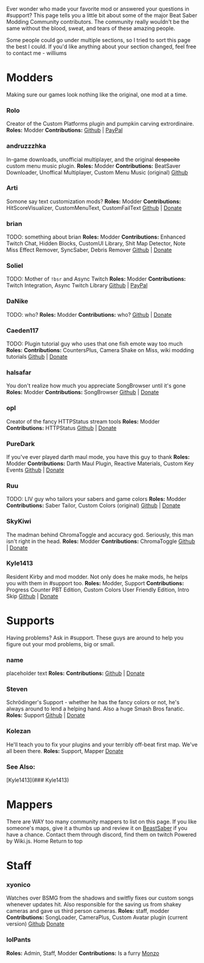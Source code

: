 <!-- TITLE: Donate -->
<!-- SUBTITLE: Headpats are nice but they can't buy ramen -->

Ever wonder who made your favorite mod or answered your questions in #support? This page tells you a little bit about some of the major Beat Saber Modding Community contributors. The community really wouldn't be the same without the blood, sweat, and tears of these amazing people.

Some people could go under multiple sections, so I tried to sort this page the best I could. If you'd like anything about your section changed, feel free to contact me - williums



# Modders
Making sure our games look nothing like the original, one mod at a time.

### Rolo
Creator of the Custom Platforms plugin and pumpkin carving extrordinaire.
**Roles:** Modder
**Contributions:**
[Github](https://github.com/rolopogo) | [PayPal](https://www.paypal.me/RobynLovett)

### andruzzzhka
In-game downloads, unofficial multiplayer, and the original ~~despacito~~ custom menu music plugin.
**Roles:** Modder
**Contributions:** BeatSaver Downloader, Unoffical Multiplayer, Custom Menu Music (original)
[Github](https://github.com/andruzzzhka)

### Arti
Somone say text customization mods?
**Roles:** Modder
**Contributions:** HitScoreVisualizer, CustomMenuText, CustomFailText
[Github](https://github.com/artemiswkearney) | [Donate]()

### brian
TODO: something about brian
**Roles:** Modder
**Contributions:** Enhanced Twitch Chat, Hidden Blocks, CustomUI Library, Shit Map Detector, Note Miss Effect Remover, SyncSaber, Debris Remover
[Github](https://github.com/brian91292) | [Donate]()


### Soliel
TODO: Mother of `!bsr` and Async Twitch
**Roles:** Modder
**Contributions:** Twitch Integration, Async Twitch Library
[Github](https://github.com/soliel) | [PayPal](https://streamlabs.com/soliela)


### DaNike
TODO: who?
**Roles:** Modder
**Contributions:** who?
[Github]() | [Donate]()

### Caeden117
TODO: Plugin tutorial guy who uses that one fish emote way too much
**Roles:**
**Contributions:** CountersPlus, Camera Shake on Miss, wiki modding tutorials
[Github](https://github.com/caeden117) | [Donate]()

### halsafar
You don't realize how much you appreciate SongBrowser until it's gone
**Roles:** Modder
**Contributions:** SongBrowser
[Github](https://github.com/halsafar) | [Donate]()

### opl
Creator of the fancy HTTPStatus stream tools
**Roles:** Modder
**Contributions:** HTTPStatus
[Github](https://github.com/opl-) | [Donate]()

### PureDark
If you've ever played darth maul mode, you have this guy to thank
**Roles:** Modder
**Contributions:** Darth Maul Plugin, Reactive Materials, Custom Key Events
[Github](https://github.com/PureDark) | [Donate]()

### Ruu
TODO: LIV guy who tailors your sabers and game colors
**Roles:** Modder
**Contributions:** Saber Tailor, Custom Colors (original)
[Github](https://github.com/SteffanDonal) | [Donate]()

### SkyKiwi
The madman behind ChromaToggle and accuracy god. Seriously, this man isn't right in the head.
**Roles:** Modder
**Contributions:** ChromaToggle
[Github](https://github.com/BinaryElement) | [Donate](https://streamlabs.com/SkyKiwiTV)

### Kyle1413
Resident Kirby and mod modder. Not only does he make mods, he helps you with them in #support too.
**Roles:** Modder, Support
**Contributions:** Progress Counter PBT Edition, Custom Colors User Friendly Edition, Intro Skip
[Github]() | [Donate]()

# Supports

Having problems? Ask in #support. These guys are around to help you figure out your mod problems, big or small.

### name
placeholder text
**Roles:**
**Contributions:**
[Github]() | [Donate]()

### Steven
Schrödinger's Support - whether he has the fancy colors or not, he's always around to lend a helping hand. Also a huge Smash Bros fanatic.
**Roles:** Support
[Github]() | [Donate]()

### Kolezan
He'll teach you to fix your plugins and your terribly off-beat first map. We've all been there.
**Roles:** Support, Mapper
[Donate]()

### See Also:
[Kyle1413](### Kyle1413)

# Mappers
There are WAY too many community mappers to list on this page. If you like someone's maps, give it a thumbs up and review it on [BeastSaber](https://bsaber.com) if you have a chance. Contact them through discord, find them on twitch
Powered by Wiki.js.
Home
Return to top

# Staff

### xyonico
Watches over BSMG from the shadows and switfly fixes our custom songs whenever updates hit. Also responsible for the saving us from shakey cameras and gave us third person cameras.
**Roles:** staff, modder​
**Contributions:** SongLoader, CameraPlus, Custom Avatar plugin (current version)
[Github](https://github.com/xyonico/) [Donate](https://www.paypal.com/cgi-bin/webscr?cmd=_s-xclick&hosted_button_id=RRQ2MBEEEW63A)

### lolPants
**Roles:** Admin, Staff, Modder
**Contributions:** Is a furry
[Monzo](https://monzo.me/jackbaron)